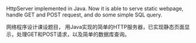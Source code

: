 HttpServer implemented in Java.
Now it is able to serve static webpage, handle GET and POST request, and do some simple SQL query.

网络程序设计课设题目，
用Java实现的简单的HTTP服务器，已实现静态页面显示，处理GET和POST请求，以及简单的数据库查询。
